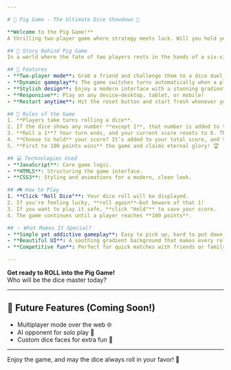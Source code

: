 ```yaml
---

# 🎲 Pig Game - The Ultimate Dice Showdown 🎲

**Welcome to the Pig Game!**  
A thrilling two-player game where strategy meets luck. Will you hold your score, or roll the dice and risk it all? Get ready for some nail-biting fun!

## 📖 Story Behind Pig Game
In a world where the fate of two players rests in the hands of a six-sided dice, only one can emerge victorious. Channel your inner strategist and decide when to roll and when to hold, as you race to 100 points!

## 🚀 Features
- **Two-player mode**: Grab a friend and challenge them to a dice duel.
- **Dynamic gameplay**: The game switches turns automatically when a player rolls a 1.
- **Stylish design**: Enjoy a modern interface with a stunning gradient background and sleek animations.
- **Responsive**: Play on any device—desktop, tablet, or mobile!
- **Restart anytime**: Hit the reset button and start fresh whenever you like.

## 🎯 Rules of the Game
1. **Players take turns rolling a dice**.
2. If the dice shows any number **except 1**, that number is added to the current score.
3. **Roll a 1**? Your turn ends, and your current score resets to 0. The other player takes over.
4. **Choose to hold** your score? It’s added to your total score, and the turn switches.
5. **First to 100 points wins** the game and claims eternal glory! 🏆

## 💻 Technologies Used
- **JavaScript**: Core game logic.
- **HTML5**: Structuring the game interface.
- **CSS3**: Styling and animations for a modern, clean look.

## 🎮 How to Play
1. **Click "Roll Dice"**: Your dice roll will be displayed.
2. If you're feeling lucky, **roll again**—but beware of that 1!
3. If you want to play it safe, **click "Hold"** to save your score.
4. The game continues until a player reaches **100 points**.

## ✨ What Makes It Special?
- **Simple yet addictive gameplay**: Easy to pick up, hard to put down.
- **Beautiful UI**: A soothing gradient background that makes every roll feel special.
- **Competitive fun**: Perfect for quick matches with friends or family.

---
```


**Get ready to ROLL into the Pig Game!**  
Who will be the dice master today?

---

## 🎉 Future Features (Coming Soon!)
- Multiplayer mode over the web 🌐
- AI opponent for solo play 🤖
- Custom dice faces for extra fun 🐷

---

Enjoy the game, and may the dice always roll in your favor! 🎲
